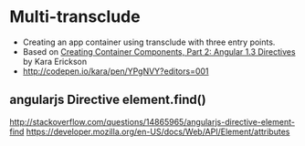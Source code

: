 # Multi-transclude
- Creating an app container using transclude with three entry points.
- Based on [Creating Container Components, Part 2: Angular 1.3 Directives](https://www.airpair.com/angularjs/posts/creating-container-components-part-2-angular-1-directives#making-it-reusable) by Kara Erickson
- http://codepen.io/kara/pen/YPgNVY?editors=001

## angularjs Directive element.find()
http://stackoverflow.com/questions/14865965/angularjs-directive-element-find
https://developer.mozilla.org/en-US/docs/Web/API/Element/attributes

